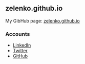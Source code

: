 ## zelenko.github.io
My GibHub page: [zelenko.github.io](https://zelenko.github.io/)


### Accounts

* [LinkedIn](https://www.linkedin.com/in/vzelenko/)
* [Twitter](https://twitter.com/vzelenko)
* [GitHub](https://github.com/zelenko)
